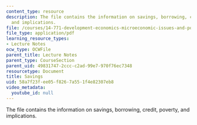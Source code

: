 ```yaml
---
content_type: resource
description: The file contains the information on savings, borrowing, credit, poverty,
  and implications.
file: /courses/14-771-development-economics-microeconomic-issues-and-policy-models-fall-2008/58a7f23fee05f8267a551f4e82307eb8_lec23.pdf
file_type: application/pdf
learning_resource_types:
- Lecture Notes
ocw_type: OCWFile
parent_title: Lecture Notes
parent_type: CourseSection
parent_uid: 49831747-2ccc-c2ad-99e7-970f76ec7348
resourcetype: Document
title: Savings
uid: 58a7f23f-ee05-f826-7a55-1f4e82307eb8
video_metadata:
  youtube_id: null
---
```

The file contains the information on savings, borrowing, credit, poverty, and implications.

